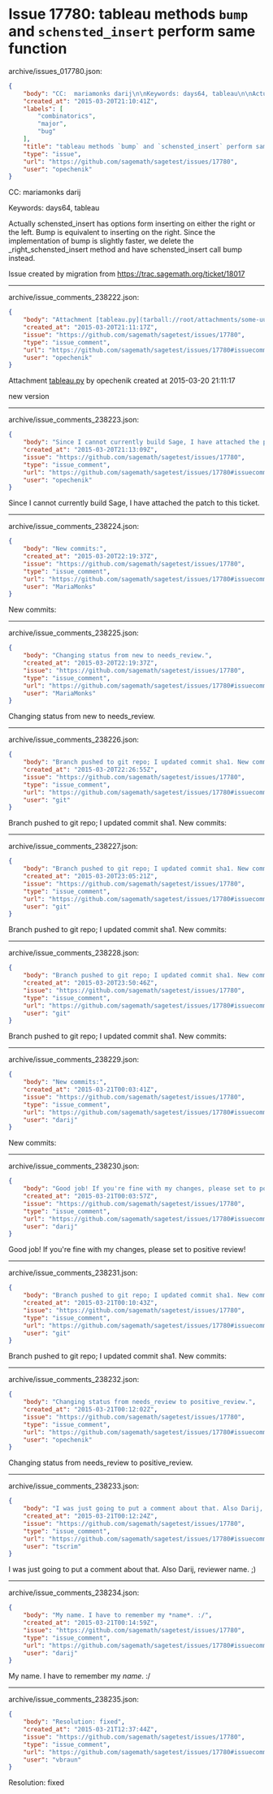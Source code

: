 # Issue 17780: tableau methods `bump` and `schensted_insert` perform same function

archive/issues_017780.json:
```json
{
    "body": "CC:  mariamonks darij\n\nKeywords: days64, tableau\n\nActually schensted_insert has options form inserting on either the right or the left. Bump is equivalent to inserting on the right. Since the implementation of bump is slightly faster, we delete the _right_schensted_insert method and have schensted_insert call bump instead.\n\nIssue created by migration from https://trac.sagemath.org/ticket/18017\n\n",
    "created_at": "2015-03-20T21:10:41Z",
    "labels": [
        "combinatorics",
        "major",
        "bug"
    ],
    "title": "tableau methods `bump` and `schensted_insert` perform same function",
    "type": "issue",
    "url": "https://github.com/sagemath/sagetest/issues/17780",
    "user": "opechenik"
}
```
CC:  mariamonks darij

Keywords: days64, tableau

Actually schensted_insert has options form inserting on either the right or the left. Bump is equivalent to inserting on the right. Since the implementation of bump is slightly faster, we delete the _right_schensted_insert method and have schensted_insert call bump instead.

Issue created by migration from https://trac.sagemath.org/ticket/18017





---

archive/issue_comments_238222.json:
```json
{
    "body": "Attachment [tableau.py](tarball://root/attachments/some-uuid/ticket18017/tableau.py) by opechenik created at 2015-03-20 21:11:17\n\nnew version",
    "created_at": "2015-03-20T21:11:17Z",
    "issue": "https://github.com/sagemath/sagetest/issues/17780",
    "type": "issue_comment",
    "url": "https://github.com/sagemath/sagetest/issues/17780#issuecomment-238222",
    "user": "opechenik"
}
```

Attachment [tableau.py](tarball://root/attachments/some-uuid/ticket18017/tableau.py) by opechenik created at 2015-03-20 21:11:17

new version



---

archive/issue_comments_238223.json:
```json
{
    "body": "Since I cannot currently build Sage, I have attached the patch to this ticket.",
    "created_at": "2015-03-20T21:13:09Z",
    "issue": "https://github.com/sagemath/sagetest/issues/17780",
    "type": "issue_comment",
    "url": "https://github.com/sagemath/sagetest/issues/17780#issuecomment-238223",
    "user": "opechenik"
}
```

Since I cannot currently build Sage, I have attached the patch to this ticket.



---

archive/issue_comments_238224.json:
```json
{
    "body": "New commits:",
    "created_at": "2015-03-20T22:19:37Z",
    "issue": "https://github.com/sagemath/sagetest/issues/17780",
    "type": "issue_comment",
    "url": "https://github.com/sagemath/sagetest/issues/17780#issuecomment-238224",
    "user": "MariaMonks"
}
```

New commits:



---

archive/issue_comments_238225.json:
```json
{
    "body": "Changing status from new to needs_review.",
    "created_at": "2015-03-20T22:19:37Z",
    "issue": "https://github.com/sagemath/sagetest/issues/17780",
    "type": "issue_comment",
    "url": "https://github.com/sagemath/sagetest/issues/17780#issuecomment-238225",
    "user": "MariaMonks"
}
```

Changing status from new to needs_review.



---

archive/issue_comments_238226.json:
```json
{
    "body": "Branch pushed to git repo; I updated commit sha1. New commits:",
    "created_at": "2015-03-20T22:26:55Z",
    "issue": "https://github.com/sagemath/sagetest/issues/17780",
    "type": "issue_comment",
    "url": "https://github.com/sagemath/sagetest/issues/17780#issuecomment-238226",
    "user": "git"
}
```

Branch pushed to git repo; I updated commit sha1. New commits:



---

archive/issue_comments_238227.json:
```json
{
    "body": "Branch pushed to git repo; I updated commit sha1. New commits:",
    "created_at": "2015-03-20T23:05:21Z",
    "issue": "https://github.com/sagemath/sagetest/issues/17780",
    "type": "issue_comment",
    "url": "https://github.com/sagemath/sagetest/issues/17780#issuecomment-238227",
    "user": "git"
}
```

Branch pushed to git repo; I updated commit sha1. New commits:



---

archive/issue_comments_238228.json:
```json
{
    "body": "Branch pushed to git repo; I updated commit sha1. New commits:",
    "created_at": "2015-03-20T23:50:46Z",
    "issue": "https://github.com/sagemath/sagetest/issues/17780",
    "type": "issue_comment",
    "url": "https://github.com/sagemath/sagetest/issues/17780#issuecomment-238228",
    "user": "git"
}
```

Branch pushed to git repo; I updated commit sha1. New commits:



---

archive/issue_comments_238229.json:
```json
{
    "body": "New commits:",
    "created_at": "2015-03-21T00:03:41Z",
    "issue": "https://github.com/sagemath/sagetest/issues/17780",
    "type": "issue_comment",
    "url": "https://github.com/sagemath/sagetest/issues/17780#issuecomment-238229",
    "user": "darij"
}
```

New commits:



---

archive/issue_comments_238230.json:
```json
{
    "body": "Good job! If you're fine with my changes, please set to positive review!",
    "created_at": "2015-03-21T00:03:57Z",
    "issue": "https://github.com/sagemath/sagetest/issues/17780",
    "type": "issue_comment",
    "url": "https://github.com/sagemath/sagetest/issues/17780#issuecomment-238230",
    "user": "darij"
}
```

Good job! If you're fine with my changes, please set to positive review!



---

archive/issue_comments_238231.json:
```json
{
    "body": "Branch pushed to git repo; I updated commit sha1. New commits:",
    "created_at": "2015-03-21T00:10:43Z",
    "issue": "https://github.com/sagemath/sagetest/issues/17780",
    "type": "issue_comment",
    "url": "https://github.com/sagemath/sagetest/issues/17780#issuecomment-238231",
    "user": "git"
}
```

Branch pushed to git repo; I updated commit sha1. New commits:



---

archive/issue_comments_238232.json:
```json
{
    "body": "Changing status from needs_review to positive_review.",
    "created_at": "2015-03-21T00:12:02Z",
    "issue": "https://github.com/sagemath/sagetest/issues/17780",
    "type": "issue_comment",
    "url": "https://github.com/sagemath/sagetest/issues/17780#issuecomment-238232",
    "user": "opechenik"
}
```

Changing status from needs_review to positive_review.



---

archive/issue_comments_238233.json:
```json
{
    "body": "I was just going to put a comment about that. Also Darij, reviewer name. ;)",
    "created_at": "2015-03-21T00:12:24Z",
    "issue": "https://github.com/sagemath/sagetest/issues/17780",
    "type": "issue_comment",
    "url": "https://github.com/sagemath/sagetest/issues/17780#issuecomment-238233",
    "user": "tscrim"
}
```

I was just going to put a comment about that. Also Darij, reviewer name. ;)



---

archive/issue_comments_238234.json:
```json
{
    "body": "My name. I have to remember my *name*. :/",
    "created_at": "2015-03-21T00:14:59Z",
    "issue": "https://github.com/sagemath/sagetest/issues/17780",
    "type": "issue_comment",
    "url": "https://github.com/sagemath/sagetest/issues/17780#issuecomment-238234",
    "user": "darij"
}
```

My name. I have to remember my *name*. :/



---

archive/issue_comments_238235.json:
```json
{
    "body": "Resolution: fixed",
    "created_at": "2015-03-21T12:37:44Z",
    "issue": "https://github.com/sagemath/sagetest/issues/17780",
    "type": "issue_comment",
    "url": "https://github.com/sagemath/sagetest/issues/17780#issuecomment-238235",
    "user": "vbraun"
}
```

Resolution: fixed
